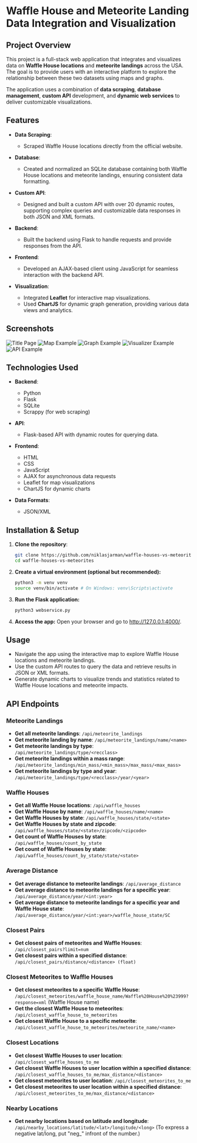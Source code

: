 # Waffle House and Meteorite Landing Data Integration and Visualization

## Project Overview

This project is a full-stack web application that integrates and visualizes data on **Waffle House locations** and **meteorite landings** across the USA. The goal is to provide users with an interactive platform to explore the relationship between these two datasets using maps and graphs.

The application uses a combination of **data scraping**, **database management**, **custom API** development, and **dynamic web services** to deliver customizable visualizations.

## Features
- **Data Scraping**: 
  - Scraped Waffle House locations directly from the official website.
  
- **Database**: 
  - Created and normalized an SQLite database containing both Waffle House locations and meteorite landings, ensuring consistent data formatting.
  
- **Custom API**: 
  - Designed and built a custom API with over 20 dynamic routes, supporting complex queries and customizable data responses in both JSON and XML formats.
  
- **Backend**: 
  - Built the backend using Flask to handle requests and provide responses from the API.
  
- **Frontend**: 
  - Developed an AJAX-based client using JavaScript for seamless interaction with the backend API.
  
- **Visualization**: 
  - Integrated **Leaflet** for interactive map visualizations.
  - Used **ChartJS** for dynamic graph generation, providing various data views and analytics.

## Screenshots
![Title Page](images/TitlePage.png)
![Map Example](images/Map.png)
![Graph Example](images/GraphExample.png)
![Visualizer Example](images/VisualizerExample.png)
![API Example](images/APIExample.png)

## Technologies Used
- **Backend**:
  - Python
  - Flask
  - SQLite
  - Scrappy (for web scraping)
  
- **API**:
  - Flask-based API with dynamic routes for querying data.
  
- **Frontend**:
  - HTML
  - CSS
  - JavaScript
  - AJAX for asynchronous data requests
  - Leaflet for map visualizations
  - ChartJS for dynamic charts
  
- **Data Formats**:
  - JSON/XML
  


## Installation & Setup

1. **Clone the repository**:
   ```bash
   git clone https://github.com/niklasjarman/waffle-houses-vs-meteorites.git
   cd waffle-houses-vs-meteorites
2. **Create a virtual environment (optional but recommended):**  
    ```bash
    python3 -m venv venv
    source venv/bin/activate # On Windows: venv\Scripts\activate
3. **Run the Flask application:**
    ```bash
    python3 webservice.py 
4. **Access the app:** 
Open your browser and go to http://127.0.0.1:4000/.

## Usage
  - Navigate the app using the interactive map to explore Waffle House locations and meteorite landings. 
  - Use the custom API routes to query the data and retrieve results in JSON or XML formats. 
  - Generate dynamic charts to visualize trends and statistics related to Waffle House locations and meteorite impacts.

## API Endpoints

### Meteorite Landings
- **Get all meteorite landings**: `/api/meteorite_landings`
- **Get meteorite landing by name**: `/api/meteorite_landings/name/<name>`
- **Get meteorite landings by type**: `/api/meteorite_landings/type/<recclass>`
- **Get meteorite landings within a mass range**: `/api/meteorite_landings/min_mass/<min_mass>/max_mass/<max_mass>`
- **Get meteorite landings by type and year**: `/api/meteorite_landings/type/<recclass>/year/<year>`

### Waffle Houses
- **Get all Waffle House locations**: `/api/waffle_houses`
- **Get Waffle House by name**: `/api/waffle_houses/name/<name>`
- **Get Waffle Houses by state**: `/api/waffle_houses/state/<state>`
- **Get Waffle Houses by state and zipcode**: `/api/waffle_houses/state/<state>/zipcode/<zipcode>`
- **Get count of Waffle Houses by state**: `/api/waffle_houses/count_by_state`
- **Get count of Waffle Houses by state**: `/api/waffle_houses/count_by_state/state/<state>`

### Average Distance
- **Get average distance to meteorite landings**: `/api/average_distance`
- **Get average distance to meteorite landings for a specific year**: `/api/average_distance/year/<int:year>`
- **Get average distance to meteorite landings for a specific year and Waffle House state**: `/api/average_distance/year/<int:year>/waffle_house_state/SC`

### Closest Pairs
- **Get closest pairs of meteorites and Waffle Houses**: `/api/closest_pairs?limit=num`
- **Get closest pairs within a specified distance**: `/api/closest_pairs/distance/<distance> (float)`

### Closest Meteorites to Waffle Houses
- **Get closest meteorites to a specific Waffle House**: `/api/closest_meteorites/waffle_house_name/Waffle%20House%20%23999?response=xml` (Waffle House name)
- **Get the closest Waffle House to meteorites**: `/api/closest_waffle_house_to_meteorites`
- **Get closest Waffle House to a specific meteorite**: `/api/closest_waffle_house_to_meteorites/meteorite_name/<name>`

### Closest Locations
- **Get closest Waffle Houses to user location**: `/api/closest_waffle_houses_to_me`
- **Get closest Waffle Houses to user location within a specified distance**: `/api/closest_waffle_houses_to_me/max_distance/<distance>` 
- **Get closest meteorites to user location**: `/api/closest_meteorites_to_me`
- **Get closest meteorites to user location within a specified distance**: `/api/closest_meteorites_to_me/max_distance/<distance>`

### Nearby Locations
- **Get nearby locations based on latitude and longitude**: `/api/nearby_locations/latitude/<lat>/longitude/<long>` (To express a negative lat/long, put "neg_" infront of the number.)



    